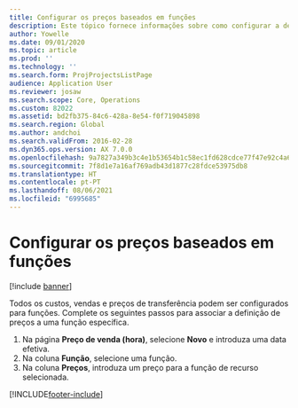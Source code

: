 ```yaml
---
title: Configurar os preços baseados em funções
description: Este tópico fornece informações sobre como configurar a definição de preços para funções específicas.
author: Yowelle
ms.date: 09/01/2020
ms.topic: article
ms.prod: ''
ms.technology: ''
ms.search.form: ProjProjectsListPage
audience: Application User
ms.reviewer: josaw
ms.search.scope: Core, Operations
ms.custom: 82022
ms.assetid: bd2fb375-84c6-428a-8e54-f0f719045898
ms.search.region: Global
ms.author: andchoi
ms.search.validFrom: 2016-02-28
ms.dyn365.ops.version: AX 7.0.0
ms.openlocfilehash: 9a7827a349b3c4e1b53654b1c58ec1fd628cdce77f47e92c4a61e62eae675ef9
ms.sourcegitcommit: 7f8d1e7a16af769adb43d1877c28fdce53975db8
ms.translationtype: HT
ms.contentlocale: pt-PT
ms.lasthandoff: 08/06/2021
ms.locfileid: "6995685"
---
```

# <a name="set-up-role-based-pricing"></a>Configurar os preços baseados em funções

[!include [banner](../includes/banner.md)]

Todos os custos, vendas e preços de transferência podem ser configurados para funções. Complete os seguintes passos para associar a definição de preços a uma função específica.

1. Na página **Preço de venda (hora)**, selecione **Novo** e introduza uma data efetiva.
2. Na coluna **Função**, selecione uma função.
3. Na coluna **Preços**, introduza um preço para a função de recurso selecionada.


[!INCLUDE[footer-include](../includes/footer-banner.md)]